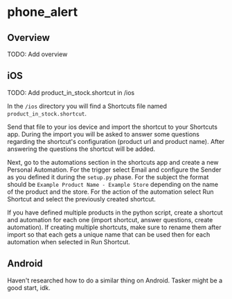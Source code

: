 # phone_alert

## Overview

TODO: Add overview

## iOS

TODO: Add product_in_stock.shortcut in /ios

In the `/ios` directory you will find a Shortcuts file named `product_in_stock.shortcut`.

Send that file to your ios device and import the shortcut to your Shortcuts app. During the import you will be asked to answer some questions regarding the shortcut's configuration (product url and product name). After answering the questions the shortcut will be added.

Next, go to the automations section in the shortcuts app and create a new Personal Automation. For the trigger select Email and configure the Sender as you defined it during the `setup.py` phase. For the subject the format should be `Example Product Name - Example Store` depending on the name of the product and the store. For the action of the automation select Run Shortcut and select the previously created shortcut.

If you have defined multiple products in the python script, create a shortcut and automation for each one (import shortcut, answer questions, create automation). If creating multiple shortcuts, make sure to rename them after import so that each gets a unique name that can be used then for each automation when selected in Run Shortcut.

## Android

Haven't researched how to do a similar thing on Android. Tasker might be a good start, idk.

